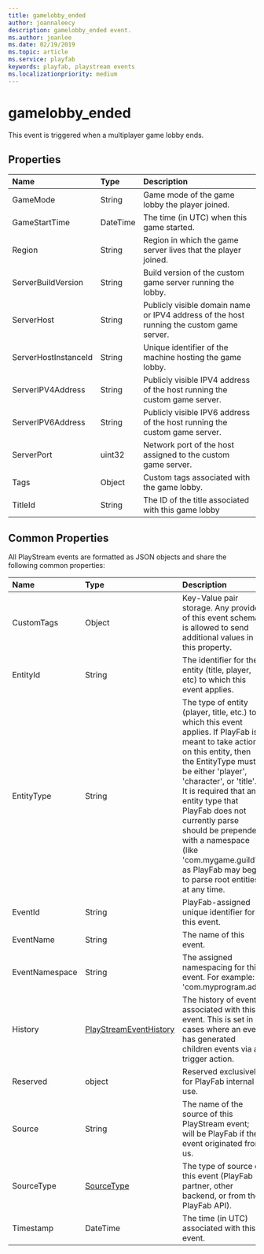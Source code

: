 ```yaml
---
title: gamelobby_ended
author: joannaleecy
description: gamelobby_ended event.
ms.author: joanlee
ms.date: 02/19/2019
ms.topic: article
ms.service: playfab
keywords: playfab, playstream events
ms.localizationpriority: medium
---
```


# gamelobby_ended

This event is triggered when a multiplayer game lobby ends.

## Properties

|Name|Type|Description|
| :--------------------|:-------------------|:----------------------|
|GameMode|String|Game mode of the game lobby the player joined.|
|GameStartTime|DateTime|The time (in UTC) when this game started.|
|Region|String|Region in which the game server lives that the player joined.|
|ServerBuildVersion|String|Build version of the custom game server running the lobby.|
|ServerHost|String|Publicly visible domain name or IPV4 address of the host running the custom game server.|
|ServerHostInstanceId|String|Unique identifier of the machine hosting the game lobby.|
|ServerIPV4Address|String|Publicly visible IPV4 address of the host running the custom game server.|
|ServerIPV6Address|String|Publicly visible IPV6 address of the host running the custom game server.|
|ServerPort|uint32|Network port of the host assigned to the custom game server.|
|Tags|Object|Custom tags associated with the game lobby.|
|TitleId|String|The ID of the title associated with this game lobby|

## Common Properties

All PlayStream events are formatted as JSON objects and share the following common properties:

|Name|Type|Description|
| :--------------------|:-------------------|:----------------------|
|CustomTags|Object|Key-Value pair storage. Any provider of this event schema is allowed to send additional values in this property.|
|EntityId|String|The identifier for the entity (title, player, etc) to which this event applies.|
|EntityType|String|The type of entity (player, title, etc.) to which this event applies. If PlayFab is meant to take action on this entity, then the EntityType must be either 'player', 'character', or 'title'. It is required that any entity type that PlayFab does not currently parse should be prepended with a namespace (like 'com.mygame.guild') as PlayFab may begin to parse root entities at any time.|
|EventId|String|PlayFab-assigned unique identifier for this event.|
|EventName|String|The name of this event.|
|EventNamespace|String|The assigned namespacing for this event. For example: 'com.myprogram.ads'|
|History|[PlayStreamEventHistory](data-types/playstreameventhistory.md)|The history of events associated with this event. This is set in cases where an event has generated children events via a trigger action.|
|Reserved|object|Reserved exclusively for PlayFab internal use.|
|Source|String|The name of the source of this PlayStream event; will be PlayFab if the event originated from us.|
|SourceType|[SourceType](data-types/sourcetype.md)|The type of source of this event (PlayFab partner, other backend, or from the PlayFab API).|
|Timestamp|DateTime|The time (in UTC) associated with this event.|